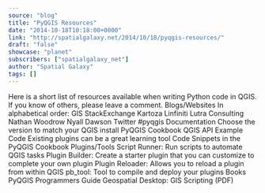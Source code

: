 ```yaml
---
source: "blog"
title: "PyQGIS Resources"
date: "2014-10-18T10:18:00+0000"
link: "http://spatialgalaxy.net/2014/10/18/pyqgis-resources/"
draft: "false"
showcase: "planet"
subscribers: ["spatialgalaxy_net"]
author: "Spatial Galaxy"
tags: []
---
```


Here is a short list of resources available when writing Python code in QGIS. If you know of others, please leave a comment.
Blogs/Websites In alphabetical order:
 GIS StackExchange Kartoza Linfiniti Lutra Consulting Nathan Woodrow Nyall Dawson Twitter #pyqgis  Documentation  Choose the version to match your QGIS install  PyQGIS Cookbook QGIS API    Example Code  Existing plugins can be a great learning tool Code Snippets in the PyQGIS Cookbook  Plugins/Tools  Script Runner: Run scripts to automate QGIS tasks Plugin Builder: Create a starter plugin that you can customize to complete your own plugin Plugin Reloader: Allows you to reload a plugin from within QGIS pb_tool: Tool to compile and deploy your plugins  Books  PyQGIS Programmers Guide Geospatial Desktop: GIS Scripting (PDF)
